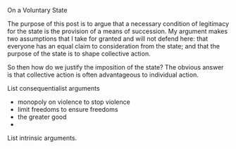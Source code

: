 On a Voluntary State

The purpose of this post is to argue that a necessary condition of legitimacy for the state is the provision of a means of succession.  My argument makes two assumptions that I take for granted and will not defend here: that everyone has an equal claim to consideration from the state; and that the purpose of the state is to shape collective action.

So then how do we justify the imposition of the state?  The obvious answer is that collective action is often advantageous to individual action.

List consequentialist arguments
- monopoly on violence to stop violence
- limit freedoms to ensure freedoms
- the greater good
-

List intrinsic arguments.


